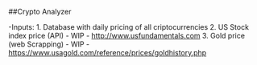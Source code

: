 ##Crypto Analyzer

-Inputs:
    1. Database with daily pricing of all criptocurrencies
    2. US Stock index price (API) - WIP - http://www.usfundamentals.com
    3. Gold price (web Scrapping) - WIP - https://www.usagold.com/reference/prices/goldhistory.php
